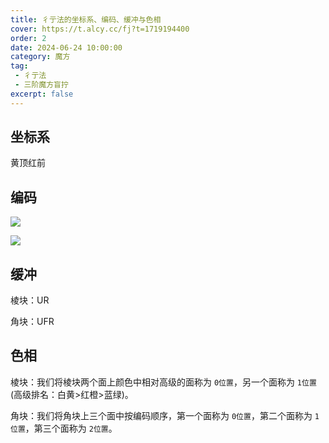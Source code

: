 ```yaml
---
title: 彳亍法的坐标系、编码、缓冲与色相
cover: https://t.alcy.cc/fj?t=1719194400
order: 2
date: 2024-06-24 10:00:00
category: 魔方
tag: 
 - 彳亍法
 - 三阶魔方盲拧
excerpt: false
---
```


## 坐标系

黄顶红前

## 编码

![](https://happier-blog.oss-cn-qingdao.aliyuncs.com/3x3x3BLD/%E5%BD%B3%E4%BA%8D%E6%B3%95%E7%BC%96%E7%A0%81%E5%9B%BE01.jpg)

![](https://happier-blog.oss-cn-qingdao.aliyuncs.com/3x3x3BLD/%E5%BD%B3%E4%BA%8D%E6%B3%95%E7%BC%96%E7%A0%81%E5%9B%BE02.jpg)

## 缓冲

棱块：UR

角块：UFR

## 色相

棱块：我们将棱块两个面上颜色中相对高级的面称为 `0位置`，另一个面称为 `1位置` (高级排名：白黄>红橙>蓝绿)。

角块：我们将角块上三个面中按编码顺序，第一个面称为 `0位置`，第二个面称为 `1位置`，第三个面称为 `2位置`。
